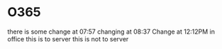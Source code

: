 # O365
there is some change at 07:57
changing at 08:37
Change at 12:12PM in office
this is to server
this is not to server
